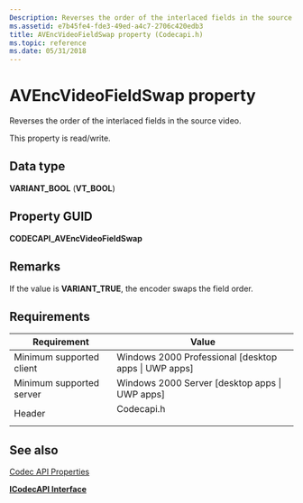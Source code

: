 ```yaml
---
Description: Reverses the order of the interlaced fields in the source video.
ms.assetid: e7b45fe4-fde3-49ed-a4c7-2706c420edb3
title: AVEncVideoFieldSwap property (Codecapi.h)
ms.topic: reference
ms.date: 05/31/2018
---
```


# AVEncVideoFieldSwap property

Reverses the order of the interlaced fields in the source video.

This property is read/write.

## Data type

**VARIANT\_BOOL** (**VT\_BOOL**)

## Property GUID

**CODECAPI\_AVEncVideoFieldSwap**

## Remarks

If the value is **VARIANT\_TRUE**, the encoder swaps the field order.

## Requirements



| Requirement | Value |
|-------------------------------------|---------------------------------------------------------------------------------------|
| Minimum supported client<br/> | Windows 2000 Professional \[desktop apps \| UWP apps\]<br/>                     |
| Minimum supported server<br/> | Windows 2000 Server \[desktop apps \| UWP apps\]<br/>                           |
| Header<br/>                   | <dl> <dt>Codecapi.h</dt> </dl> |



## See also

<dl> <dt>

[Codec API Properties](codec-api-properties.md)
</dt> <dt>

[**ICodecAPI Interface**](/windows/desktop/api/Strmif/nn-strmif-icodecapi)
</dt> </dl>

 

 




